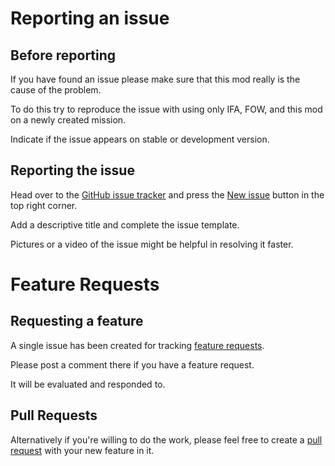 # Reporting an issue
## Before reporting
If you have found an issue please make sure that this mod really is the cause of the problem.

To do this try to reproduce the issue with using only IFA, FOW, and this mod on a newly created mission.

Indicate if the issue appears on stable or development version.


## Reporting the issue
Head over to the [GitHub issue tracker](https://github.com/Drofseh/Haas_WWII_Rebalance/issues) and press the [New issue](https://github.com/Drofseh/Haas_WWII_Rebalance/issues/new) button in the top right corner.

Add a descriptive title and complete the issue template.

Pictures or a video of the issue might be helpful in resolving it faster.

# Feature Requests
## Requesting a feature
A single issue has been created for tracking [feature requests](https://github.com/Drofseh/Haas_WWII_Rebalance/issues/3).

Please post a comment there if you have a feature request.

It will be evaluated and responded to.

## Pull Requests
Alternatively if you're willing to do the work, please feel free to create a [pull request](https://github.com/Drofseh/Haas_WWII_Rebalance/pulls) with your new feature in it.
